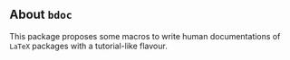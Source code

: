 About `bdoc`
------------

This package proposes some macros to write human documentations of `LaTeX` packages with a tutorial-like flavour.
